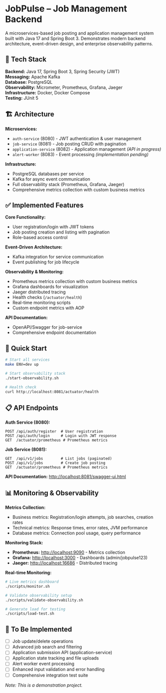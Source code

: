 # JobPulse – Job Management Backend

A microservices-based job posting and application management system built with Java 17 and Spring Boot 3. Demonstrates modern backend architecture, event-driven design, and enterprise observability patterns.

## 🚀 Tech Stack

**Backend:** Java 17, Spring Boot 3, Spring Security (JWT)  
**Messaging:** Apache Kafka  
**Database:** PostgreSQL  
**Observability:** Micrometer, Prometheus, Grafana, Jaeger  
**Infrastructure:** Docker, Docker Compose  
**Testing:** JUnit 5  

## 🏗️ Architecture

**Microservices:**
- `auth-service` (8080) - JWT authentication & user management
- `job-service` (8081) - Job posting CRUD with pagination
- `application-service` (8082) - Application management *(API in progress)*
- `alert-worker` (8083) - Event processing *(implementation pending)*

**Infrastructure:**
- PostgreSQL databases per service
- Kafka for async event communication
- Full observability stack (Prometheus, Grafana, Jaeger)
- Comprehensive metrics collection with custom business metrics

## ✅ Implemented Features

**Core Functionality:**
- User registration/login with JWT tokens
- Job posting creation and listing with pagination
- Role-based access control

**Event-Driven Architecture:**
- Kafka integration for service communication
- Event publishing for job lifecycle

**Observability & Monitoring:**
- Prometheus metrics collection with custom business metrics
- Grafana dashboards for visualization
- Jaeger distributed tracing
- Health checks (`/actuator/health`) 
- Real-time monitoring scripts
- Custom endpoint metrics with AOP

**API Documentation:**
- OpenAPI/Swagger for job-service
- Comprehensive endpoint documentation

## 🔧 Quick Start

```bash
# Start all services
make ENV=dev up

# Start observability stack
./start-observability.sh

# Health check
curl http://localhost:8081/actuator/health
```

## 📋 API Endpoints

**Auth Service (8080):**
```
POST /api/auth/register  # User registration
POST /api/auth/login     # Login with JWT response
GET  /actuator/prometheus # Prometheus metrics
```

**Job Service (8081):**
```
GET  /api/v1/jobs        # List jobs (paginated)
POST /api/v1/jobs        # Create job posting
GET  /actuator/prometheus # Prometheus metrics
```

**API Documentation:** [http://localhost:8081/swagger-ui.html](http://localhost:8081/swagger-ui.html)

## 📊 Monitoring & Observability

**Metrics Collection:**
- Business metrics: Registration/login attempts, job searches, creation rates
- Technical metrics: Response times, error rates, JVM performance
- Database metrics: Connection pool usage, query performance

**Monitoring Stack:**
- **Prometheus:** [http://localhost:9090](http://localhost:9090) - Metrics collection
- **Grafana:** [http://localhost:3000](http://localhost:3000) - Dashboards (admin/jobpulse123)
- **Jaeger:** [http://localhost:16686](http://localhost:16686) - Distributed tracing

**Real-time Monitoring:**
```bash
# Live metrics dashboard
./scripts/monitor.sh

# Validate observability setup
./scripts/validate-observability.sh

# Generate load for testing
./scripts/load-test.sh
```

## 🚧 To Be Implemented

- [ ] Job update/delete operations
- [ ] Advanced job search and filtering
- [ ] Application submission API (application-service)
- [ ] Application state tracking and file uploads
- [ ] Alert worker event processing
- [ ] Enhanced input validation and error handling
- [ ] Comprehensive integration test suite

*Note: This is a demonstration project.*
